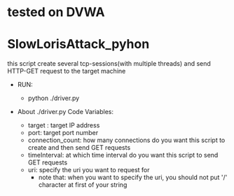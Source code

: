 # tested on **DVWA**

# SlowLorisAttack_pyhon
this script create several tcp-sessions(with multiple threads) and send HTTP-GET request to the target machine

+ RUN:
    + python ./driver.py
    
    
    
    
+ About ./driver.py Code Variables:
    + target :  target IP address
    + port:     target port number
    + connection_count: how many connections do you want this script to create and then send GET requests
    + timeInterval: at which time interval do you want this script to send GET requests
    + uri: specify the uri you want to request for
        + note that: when you want to specify the uri, you should not put '/' character at first of your string
